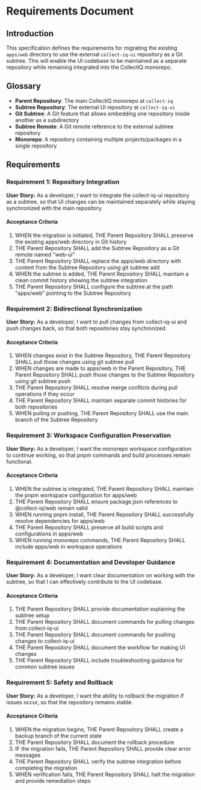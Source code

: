 # Requirements Document

## Introduction

This specification defines the requirements for migrating the existing `apps/web` directory to use the external `collect-iq-ui` repository as a Git subtree. This will enable the UI codebase to be maintained as a separate repository while remaining integrated into the CollectIQ monorepo.

## Glossary

- **Parent Repository**: The main CollectIQ monorepo at `collect-iq`
- **Subtree Repository**: The external UI repository at `collect-iq-ui`
- **Git Subtree**: A Git feature that allows embedding one repository inside another as a subdirectory
- **Subtree Remote**: A Git remote reference to the external subtree repository
- **Monorepo**: A repository containing multiple projects/packages in a single repository

## Requirements

### Requirement 1: Repository Integration

**User Story:** As a developer, I want to integrate the collect-iq-ui repository as a subtree, so that UI changes can be maintained separately while staying synchronized with the main repository.

#### Acceptance Criteria

1. WHEN the migration is initiated, THE Parent Repository SHALL preserve the existing apps/web directory in Git history
2. THE Parent Repository SHALL add the Subtree Repository as a Git remote named "web-ui"
3. THE Parent Repository SHALL replace the apps/web directory with content from the Subtree Repository using git subtree add
4. WHEN the subtree is added, THE Parent Repository SHALL maintain a clean commit history showing the subtree integration
5. THE Parent Repository SHALL configure the subtree at the path "apps/web" pointing to the Subtree Repository

### Requirement 2: Bidirectional Synchronization

**User Story:** As a developer, I want to pull changes from collect-iq-ui and push changes back, so that both repositories stay synchronized.

#### Acceptance Criteria

1. WHEN changes exist in the Subtree Repository, THE Parent Repository SHALL pull those changes using git subtree pull
2. WHEN changes are made to apps/web in the Parent Repository, THE Parent Repository SHALL push those changes to the Subtree Repository using git subtree push
3. THE Parent Repository SHALL resolve merge conflicts during pull operations if they occur
4. THE Parent Repository SHALL maintain separate commit histories for both repositories
5. WHEN pulling or pushing, THE Parent Repository SHALL use the main branch of the Subtree Repository

### Requirement 3: Workspace Configuration Preservation

**User Story:** As a developer, I want the monorepo workspace configuration to continue working, so that pnpm commands and build processes remain functional.

#### Acceptance Criteria

1. WHEN the subtree is integrated, THE Parent Repository SHALL maintain the pnpm workspace configuration for apps/web
2. THE Parent Repository SHALL ensure package.json references to @collect-iq/web remain valid
3. WHEN running pnpm install, THE Parent Repository SHALL successfully resolve dependencies for apps/web
4. THE Parent Repository SHALL preserve all build scripts and configurations in apps/web
5. WHEN running monorepo commands, THE Parent Repository SHALL include apps/web in workspace operations

### Requirement 4: Documentation and Developer Guidance

**User Story:** As a developer, I want clear documentation on working with the subtree, so that I can effectively contribute to the UI codebase.

#### Acceptance Criteria

1. THE Parent Repository SHALL provide documentation explaining the subtree setup
2. THE Parent Repository SHALL document commands for pulling changes from collect-iq-ui
3. THE Parent Repository SHALL document commands for pushing changes to collect-iq-ui
4. THE Parent Repository SHALL document the workflow for making UI changes
5. THE Parent Repository SHALL include troubleshooting guidance for common subtree issues

### Requirement 5: Safety and Rollback

**User Story:** As a developer, I want the ability to rollback the migration if issues occur, so that the repository remains stable.

#### Acceptance Criteria

1. WHEN the migration begins, THE Parent Repository SHALL create a backup branch of the current state
2. THE Parent Repository SHALL document the rollback procedure
3. IF the migration fails, THE Parent Repository SHALL provide clear error messages
4. THE Parent Repository SHALL verify the subtree integration before completing the migration
5. WHEN verification fails, THE Parent Repository SHALL halt the migration and provide remediation steps
